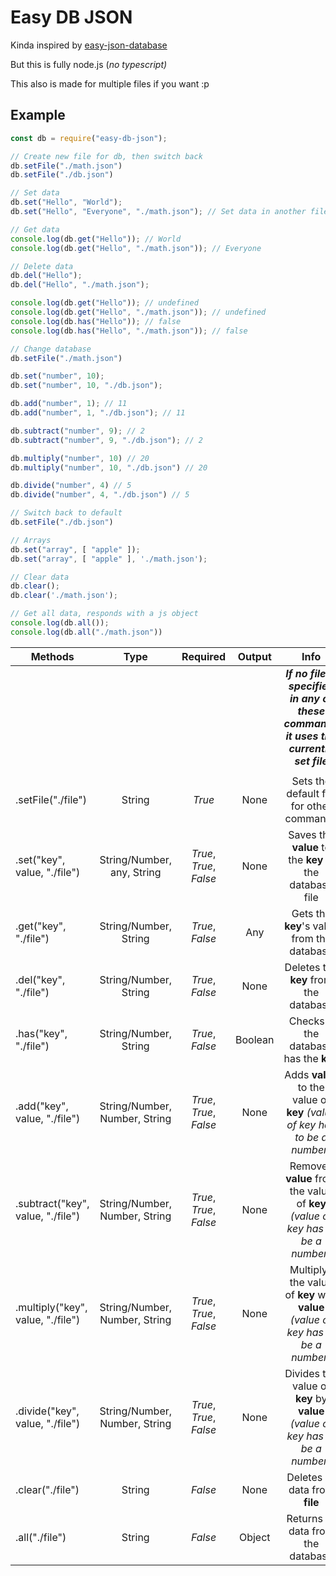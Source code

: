 # Easy DB JSON
Kinda inspired by [easy-json-database](https://www.npmjs.com/package/easy-json-database)

But this is fully node.js (*no typescript)*

This also is made for multiple files if you want :p

## Example

```js
const db = require("easy-db-json");

// Create new file for db, then switch back
db.setFile("./math.json")
db.setFile("./db.json")

// Set data
db.set("Hello", "World");
db.set("Hello", "Everyone", "./math.json"); // Set data in another file

// Get data
console.log(db.get("Hello")); // World
console.log(db.get("Hello", "./math.json")); // Everyone

// Delete data
db.del("Hello");
db.del("Hello", "./math.json");

console.log(db.get("Hello")); // undefined
console.log(db.get("Hello", "./math.json")); // undefined
console.log(db.has("Hello")); // false
console.log(db.has("Hello", "./math.json")); // false

// Change database
db.setFile("./math.json")

db.set("number", 10);
db.set("number", 10, "./db.json");

db.add("number", 1); // 11
db.add("number", 1, "./db.json"); // 11

db.subtract("number", 9); // 2
db.subtract("number", 9, "./db.json"); // 2

db.multiply("number", 10) // 20
db.multiply("number", 10, "./db.json") // 20

db.divide("number", 4) // 5
db.divide("number", 4, "./db.json") // 5

// Switch back to default
db.setFile("./db.json")

// Arrays
db.set("array", [ "apple" ]);
db.set("array", [ "apple" ], './math.json');

// Clear data
db.clear();
db.clear('./math.json');

// Get all data, responds with a js object
console.log(db.all());
console.log(db.all("./math.json"))
```
| Methods |  Type  | Required | Output| Info |
|---------|:------:|:--------:|:-----:|:----:|
||||| ***If no file is specified in any of these commands it uses the currently set file*** |
||||||
| .setFile("./file") | String | *True* | None | Sets the default file for other commands |
| .set("key", value, "./file") | String/Number, any, String | *True*, *True*, *False* | None | Saves the **value** to the **key** in the database file |
| .get("key", "./file") | String/Number, String | *True*, *False* | Any | Gets the **key**'s value from the database |
| .del("key", "./file") | String/Number, String | *True*, *False* | None | Deletes the **key** from the database |
| .has("key", "./file") | String/Number, String | *True*, *False* | Boolean | Checks if the database has the **key** |
| .add("key", value, "./file") | String/Number, Number, String | *True*, *True*, *False* | None | Adds **value** to the value of **key** *(value of key has to be a number)* |
| .subtract("key", value, "./file") | String/Number, Number, String | *True*, *True*, *False* | None | Removes **value** from the value of **key** *(value of key has to be a number)* |
| .multiply("key", value, "./file") | String/Number, Number, String | *True*, *True*, *False* | None | Multiplys the value of **key** with **value** *(value of key has to be a number)* |
| .divide("key", value, "./file") | String/Number, Number, String | *True*, *True*, *False* | None | Divides the value of **key** by **value** *(value of key has to be a number)* |
| .clear("./file") | String | *False* | None | Deletes all data from **file** |
| .all("./file") | String | *False* | Object | Returns all data from the database |